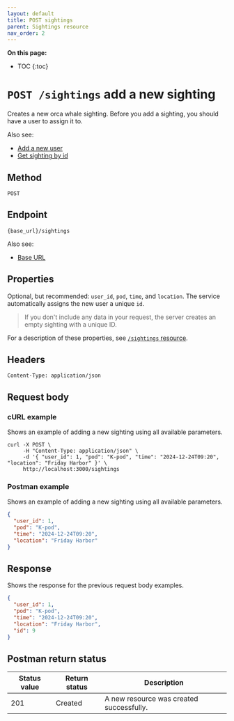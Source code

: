 ```yaml
---
layout: default
title: POST sightings
parent: Sightings resource
nav_order: 2
---
```


**On this page:**

- TOC
{:toc}

# `POST /sightings` add a new sighting

Creates a new orca whale sighting. Before you add a sighting, you should have a user to assign it to.

Also see:

- [Add a new user](../users/add-user.md)
- [Get sighting by id](./sightings-get.md)

## Method

`POST`

## Endpoint

`{base_url}/sightings`

Also see:

- [Base URL](../base-url.md)

## Properties

Optional, but recommended: `user_id`, `pod`, `time`, and `location`. The service automatically assigns the new user a unique `id`.

> If you don't include any data in your request, the server creates an empty sighting with a unique ID.

For a description of these properties, see [`/sightings` resource](./sightings-resource.md#properties).

## Headers

`Content-Type: application/json`

## Request body

### cURL example

Shows an example of adding a new sighting using all available parameters.

```shell
curl -X POST \
     -H "Content-Type: application/json" \
     -d '{ "user_id": 1, "pod": "K-pod", "time": "2024-12-24T09:20", "location": "Friday Harbor" }' \
     http://localhost:3000/sightings
```

### Postman example

Shows an example of adding a new sighting using all available parameters.

```json
{
  "user_id": 1,
  "pod": "K-pod",
  "time": "2024-12-24T09:20",
  "location": "Friday Harbor"
}
```

## Response

Shows the response for the previous request body examples.

```json
{
  "user_id": 1,
  "pod": "K-pod",
  "time": "2024-12-24T09:20",
  "location": "Friday Harbor",
  "id": 9
}
```

## Postman return status

| Status value | Return status | Description                              |
| ------------ | ------------- | ---------------------------------------- |
| 201          | Created       | A new resource was created successfully. |
